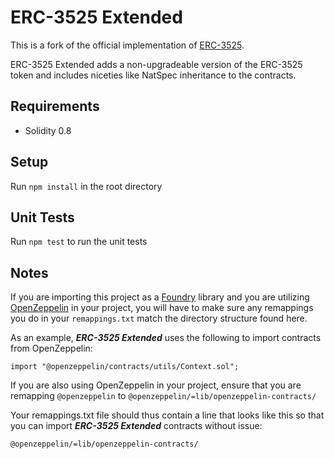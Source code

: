 # ERC-3525 Extended

This is a fork of the official implementation of [ERC-3525](https://github.com/solv-finance/erc-3525).

ERC-3525 Extended adds a non-upgradeable version of the ERC-3525 token and includes niceties like NatSpec inheritance to the contracts.

## Requirements

- Solidity 0.8

## Setup

Run `npm install` in the root directory

## Unit Tests

Run `npm test` to run the unit tests

## Notes

If you are importing this project as a [Foundry](https://github.com/foundry-rs/foundry/) library and you are utilizing [OpenZeppelin](https://github.com/OpenZeppelin/openzeppelin-contracts/) in your project, you will have to make sure any remappings you do in your `remappings.txt` match the directory structure found here.

As an example, ***ERC-3525 Extended*** uses the following to import contracts from OpenZeppelin:

`import "@openzeppelin/contracts/utils/Context.sol";`

If you are also using OpenZeppelin in your project, ensure that you are remapping `@openzeppelin` to `@openzeppelin/=lib/openzeppelin-contracts/`

Your remappings.txt file should thus contain a line that looks like this so that you can import ***ERC-3525 Extended*** contracts without issue:

`@openzeppelin/=lib/openzeppelin-contracts/`
